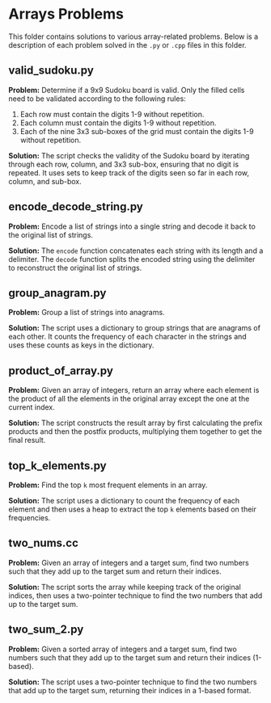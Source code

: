 # Arrays Problems

This folder contains solutions to various array-related problems. Below is a description of each problem solved in the `.py` or `.cpp` files in this folder.

## valid_sudoku.py

**Problem:** Determine if a 9x9 Sudoku board is valid. Only the filled cells need to be validated according to the following rules:
1. Each row must contain the digits 1-9 without repetition.
2. Each column must contain the digits 1-9 without repetition.
3. Each of the nine 3x3 sub-boxes of the grid must contain the digits 1-9 without repetition.

**Solution:** The script checks the validity of the Sudoku board by iterating through each row, column, and 3x3 sub-box, ensuring that no digit is repeated. It uses sets to keep track of the digits seen so far in each row, column, and sub-box.

## encode_decode_string.py

**Problem:** Encode a list of strings into a single string and decode it back to the original list of strings.

**Solution:** The `encode` function concatenates each string with its length and a delimiter. The `decode` function splits the encoded string using the delimiter to reconstruct the original list of strings.

## group_anagram.py

**Problem:** Group a list of strings into anagrams.

**Solution:** The script uses a dictionary to group strings that are anagrams of each other. It counts the frequency of each character in the strings and uses these counts as keys in the dictionary.

## product_of_array.py

**Problem:** Given an array of integers, return an array where each element is the product of all the elements in the original array except the one at the current index.

**Solution:** The script constructs the result array by first calculating the prefix products and then the postfix products, multiplying them together to get the final result.

## top_k_elements.py

**Problem:** Find the top `k` most frequent elements in an array.

**Solution:** The script uses a dictionary to count the frequency of each element and then uses a heap to extract the top `k` elements based on their frequencies.

## two_nums.cc

**Problem:** Given an array of integers and a target sum, find two numbers such that they add up to the target sum and return their indices.

**Solution:** The script sorts the array while keeping track of the original indices, then uses a two-pointer technique to find the two numbers that add up to the target sum.

## two_sum_2.py

**Problem:** Given a sorted array of integers and a target sum, find two numbers such that they add up to the target sum and return their indices (1-based).

**Solution:** The script uses a two-pointer technique to find the two numbers that add up to the target sum, returning their indices in a 1-based format.
